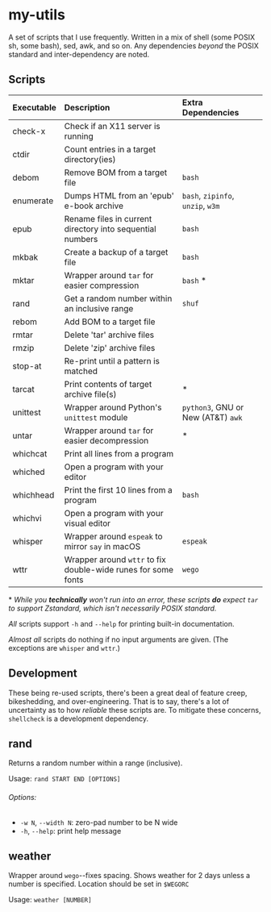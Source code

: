 # my-utils

A set of scripts that I use frequently. Written in a mix of shell (some POSIX sh, some bash), sed, awk, and so on. Any dependencies *beyond* the POSIX standard and inter-dependency are noted.



## Scripts

Executable |Description                                                   |Extra Dependencies
:----------|:-------------------------------------------------------------|:------------------------------------------
check-x    |Check if an X11 server is running
ctdir      |Count entries in a target directory(ies)
debom      |Remove BOM from a target file                                 |`bash`
enumerate  |Dumps HTML from an 'epub' e-book archive                      |`bash`, `zipinfo`, `unzip`, `w3m`
epub       |Rename files in current directory into sequential numbers     |`bash`
mkbak      |Create a backup of a target file                              |`bash`
mktar      |Wrapper around `tar` for easier compression                   |`bash` *
rand       |Get a random number within an inclusive range                 |`shuf`
rebom      |Add BOM to a target file                                      |
rmtar      |Delete 'tar' archive files
rmzip      |Delete 'zip' archive files
stop-at    |Re-print until a pattern is matched
tarcat     |Print contents of target archive file(s)                      |*
unittest   |Wrapper around Python's `unittest` module                     |`python3`, GNU or New (AT&T) `awk`
untar      |Wrapper around `tar` for easier decompression                 |*
whichcat   |Print all lines from a program
whiched    |Open a program with your editor
whichhead  |Print the first 10 lines from a program                       |`bash`
whichvi    |Open a program with your visual editor
whisper    |Wrapper around `espeak` to mirror `say` in macOS              |`espeak`
wttr       |Wrapper around `wttr` to fix double-wide runes for some fonts |`wego`

\* *While you **technically** won't run into an error, these scripts **do** expect `tar` to support Zstandard, which isn't necessarily POSIX standard.*

*All* scripts support `-h` and `--help` for printing built-in documentation.

*Almost all* scripts do nothing if no input arguments are given. (The exceptions are `whisper` and `wttr`.)



## Development

These being re-used scripts, there's been a great deal of feature creep, bikeshedding, and over-engineering. That is to say, there's a lot of uncertainty as to how *reliable* these scripts are. To mitigate these concerns, `shellcheck` is a development dependency.



## rand

Returns a random number within a range (inclusive).

Usage: `rand START END [OPTIONS]`

###### Options:
+ `-w N`, `--width N`: zero-pad number to be N wide
+ `-h`, `--help`: print help message



## weather

Wrapper around `wego`--fixes spacing. Shows weather for 2 days unless a number
is specified. Location should be set in `$WEGORC`

Usage: `weather [NUMBER]`



